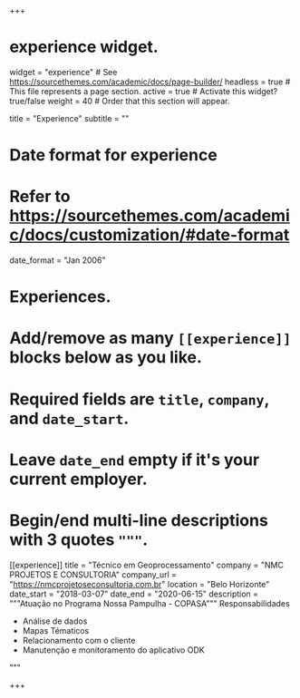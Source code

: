 +++
# experience widget.
widget = "experience"  # See https://sourcethemes.com/academic/docs/page-builder/
headless = true  # This file represents a page section.
active = true  # Activate this widget? true/false
weight = 40  # Order that this section will appear.

title = "Experience"
subtitle = ""

# Date format for experience
#   Refer to https://sourcethemes.com/academic/docs/customization/#date-format
date_format = "Jan 2006"

# Experiences.
#   Add/remove as many `[[experience]]` blocks below as you like.
#   Required fields are `title`, `company`, and `date_start`.
#   Leave `date_end` empty if it's your current employer.
#   Begin/end multi-line descriptions with 3 quotes `"""`.

[[experience]]
  title = "Técnico em Geoprocessamento"
  company = "NMC PROJETOS E CONSULTORIA"
  company_url = "https://nmcprojetoseconsultoria.com.br"
  location = "Belo Horizonte"
  date_start = "2018-03-07"
  date_end = "2020-06-15"
  description = """Atuação no Programa Nossa Pampulha - COPASA"""
  Responsabilidades
  
  * Análise de dados
  * Mapas Tématicos
  * Relacionamento com o cliente
  * Manutenção e monitoramento do aplicativo ODK
  
  """

+++
